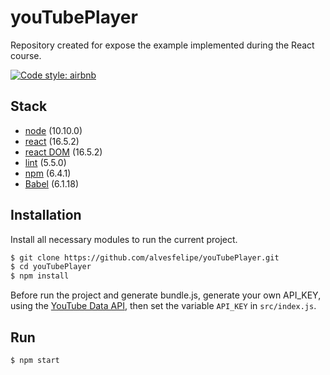 # youTubePlayer
Repository created for expose the example implemented during the React course.

[![Code style: airbnb](https://img.shields.io/badge/code%20style-airbnb-blue.svg?style=flat-square)](https://github.com/airbnb/javascript)

## Stack
* [node](https://nodejs.org/en/) (10.10.0)
* [react](https://reactjs.org) (16.5.2)
* [react DOM](https://reactjs.org) (16.5.2)
* [lint](https://eslint.org) (5.5.0)
* [npm](https://www.npmjs.com) (6.4.1)
* [Babel](https://babeljs.io) (6.1.18)

## Installation
Install all necessary modules to run the current project.

```bash
$ git clone https://github.com/alvesfelipe/youTubePlayer.git
$ cd youTubePlayer
$ npm install
```

Before run the project and generate bundle.js, generate your own API_KEY, using the [YouTube Data API](https://developers.google.com/youtube/v3/), then set the variable `API_KEY` in `src/index.js`.

## Run
```bash
$ npm start
```



